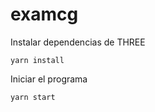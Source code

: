 # examcg

Instalar dependencias de THREE

```
yarn install
```

Iniciar el programa

```
yarn start
```
